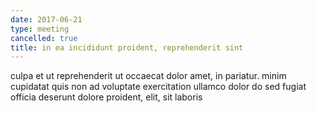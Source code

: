 ```yaml
---
date: 2017-06-21
type: meeting
cancelled: true
title: in ea incididunt proident, reprehenderit sint
---
```

culpa et ut reprehenderit ut occaecat dolor amet, in pariatur. minim cupidatat quis non ad voluptate exercitation ullamco dolor do sed fugiat officia deserunt dolore proident, elit, sit laboris